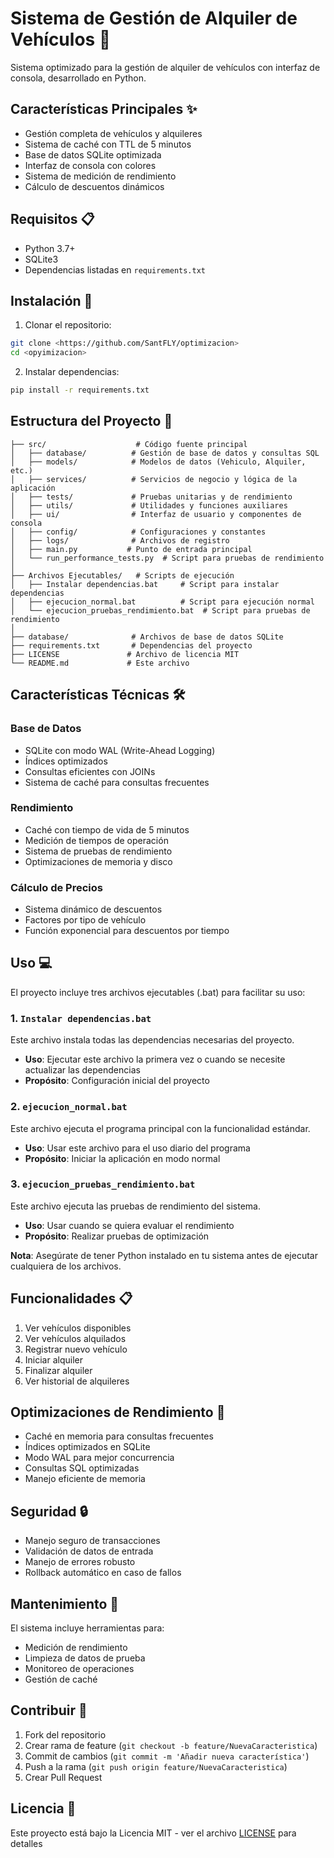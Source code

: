 # Sistema de Gestión de Alquiler de Vehículos 🚗

Sistema optimizado para la gestión de alquiler de vehículos con interfaz de consola, desarrollado en Python.

## Características Principales ✨

- Gestión completa de vehículos y alquileres
- Sistema de caché con TTL de 5 minutos
- Base de datos SQLite optimizada
- Interfaz de consola con colores
- Sistema de medición de rendimiento
- Cálculo de descuentos dinámicos

## Requisitos 📋

- Python 3.7+
- SQLite3
- Dependencias listadas en `requirements.txt`

## Instalación 🔧

1. Clonar el repositorio:
```bash
git clone <https://github.com/SantFLY/optimizacion>
cd <opyimizacion>
```

2. Instalar dependencias:
```bash
pip install -r requirements.txt
```

## Estructura del Proyecto 📁

```
├── src/                    # Código fuente principal
│   ├── database/          # Gestión de base de datos y consultas SQL
│   ├── models/            # Modelos de datos (Vehiculo, Alquiler, etc.)
│   ├── services/          # Servicios de negocio y lógica de la aplicación
│   ├── tests/             # Pruebas unitarias y de rendimiento
│   ├── utils/             # Utilidades y funciones auxiliares
│   ├── ui/                # Interfaz de usuario y componentes de consola
│   ├── config/            # Configuraciones y constantes
│   ├── logs/              # Archivos de registro
│   ├── main.py           # Punto de entrada principal
│   └── run_performance_tests.py  # Script para pruebas de rendimiento
│
├── Archivos Ejecutables/   # Scripts de ejecución
│   ├── Instalar dependencias.bat     # Script para instalar dependencias
│   ├── ejecucion_normal.bat          # Script para ejecución normal
│   └── ejecucion_pruebas_rendimiento.bat  # Script para pruebas de rendimiento
│
├── database/              # Archivos de base de datos SQLite
├── requirements.txt       # Dependencias del proyecto
├── LICENSE               # Archivo de licencia MIT
└── README.md             # Este archivo
```

## Características Técnicas 🛠️

### Base de Datos
- SQLite con modo WAL (Write-Ahead Logging)
- Índices optimizados
- Consultas eficientes con JOINs
- Sistema de caché para consultas frecuentes

### Rendimiento
- Caché con tiempo de vida de 5 minutos
- Medición de tiempos de operación
- Sistema de pruebas de rendimiento
- Optimizaciones de memoria y disco

### Cálculo de Precios
- Sistema dinámico de descuentos
- Factores por tipo de vehículo
- Función exponencial para descuentos por tiempo

## Uso 💻

El proyecto incluye tres archivos ejecutables (.bat) para facilitar su uso:

### 1. `Instalar dependencias.bat`
Este archivo instala todas las dependencias necesarias del proyecto.
- **Uso**: Ejecutar este archivo la primera vez o cuando se necesite actualizar las dependencias
- **Propósito**: Configuración inicial del proyecto

### 2. `ejecucion_normal.bat`
Este archivo ejecuta el programa principal con la funcionalidad estándar.
- **Uso**: Usar este archivo para el uso diario del programa
- **Propósito**: Iniciar la aplicación en modo normal

### 3. `ejecucion_pruebas_rendimiento.bat`
Este archivo ejecuta las pruebas de rendimiento del sistema.
- **Uso**: Usar cuando se quiera evaluar el rendimiento
- **Propósito**: Realizar pruebas de optimización

**Nota**: Asegúrate de tener Python instalado en tu sistema antes de ejecutar cualquiera de los archivos.

## Funcionalidades 📋

1. Ver vehículos disponibles
2. Ver vehículos alquilados
3. Registrar nuevo vehículo
4. Iniciar alquiler
5. Finalizar alquiler
6. Ver historial de alquileres

## Optimizaciones de Rendimiento 🚀

- Caché en memoria para consultas frecuentes
- Índices optimizados en SQLite
- Modo WAL para mejor concurrencia
- Consultas SQL optimizadas
- Manejo eficiente de memoria

## Seguridad 🔒

- Manejo seguro de transacciones
- Validación de datos de entrada
- Manejo de errores robusto
- Rollback automático en caso de fallos

## Mantenimiento 🔧

El sistema incluye herramientas para:
- Medición de rendimiento
- Limpieza de datos de prueba
- Monitoreo de operaciones
- Gestión de caché

## Contribuir 🤝

1. Fork del repositorio
2. Crear rama de feature (`git checkout -b feature/NuevaCaracteristica`)
3. Commit de cambios (`git commit -m 'Añadir nueva característica'`)
4. Push a la rama (`git push origin feature/NuevaCaracteristica`)
5. Crear Pull Request

## Licencia 📄

Este proyecto está bajo la Licencia MIT - ver el archivo [LICENSE](LICENSE) para detalles 